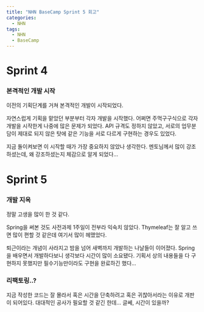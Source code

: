 ```yaml
---
title: "NHN BaseCamp Sprint 5 회고"
categories:
  - NHN
tags:
  - NHN
  - BaseCamp
---
```


# Sprint 4
### 본격적인 개발 시작
이전의 기획단계를 거쳐 본격적인 개발이 시작되었다.

자연스럽게 기획을 맡았던 부분부터 각자 개발을 시작했다.
어쩌면 주먹구구식으로 각자 개발을 시작한게 나중에 많은 문제가 되었다.
API 규격도 정하지 않았고, 서로의 업무분담이 제대로 되지 않은 탓에 같은 기능을 서로 다르게 구현하는 경우도 있었다.

지금 돌이켜보면 이 시작할 때가 가장 중요하지 않았나 생각한다.
멘토님께서 많이 강조하셨는데, 왜 강조하셨는지 체감으로 알게 되었다...

# Sprint 5
### 개발 지옥
정말 고생을 많이 한 것 같다.

Spring을 써본 것도 사전과제 1주일이 전부라 익숙치 않았다.
Thymeleaf는 잘 알고 쓰면 많이 편할 것 같은데 여기서 많이 헤맸었다.

퇴근이라는 개념이 사라지고 밤을 넘어 새벽까지 개발하는 나날들이 이어졌다.
Spring을 배우면서 개발하다보니 생각보다 시간이 많이 소요됐다.
기획서 상의 내용들을 다 구현하지 못했지만 필수기능만이라도 구현을 완료하긴 했다...

### 리팩토링..?
지금 작성한 코드는 잘 몰라서 혹은 시간을 단축하려고 혹은 귀찮아서라는 이유로 개판이 되어있다.
대대적인 공사가 필요할 것 같긴 한데... 글쎄, 시간이 있을까?

